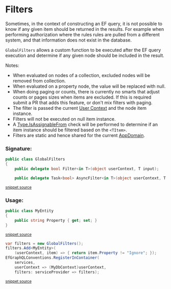 <!--
GENERATED FILE - DO NOT EDIT
This file was generated by [MarkdownSnippets](https://github.com/SimonCropp/MarkdownSnippets).
Source File: /doco/mdsource/filters.source.md
To change this file edit the source file and then run MarkdownSnippets.
-->

# Filters

Sometimes, in the context of constructing an EF query, it is not possible to know if any given item should be returned in the results. For example when performing authorization where the rules rules are pulled from a different system, and that information does not exist in the database.

`GlobalFilters` allows a custom function to be executed after the EF query execution and determine if any given node should be included in the result.

Notes:

 * When evaluated on nodes of a collection, excluded nodes will be removed from collection.
 * When evaluated on a property node, the value will be replaced with null.
 * When doing paging or counts, there is currently no smarts that adjust counts or pages sizes when items are excluded. If this is required submit a PR that adds this feature, or don't mix filters with paging.
 * The filter is passed the current [User Context](https://graphql-dotnet.github.io/docs/getting-started/user-context) and the node item instance.
 * Filters will not be executed on null item instance.
 * A [Type.IsAssignableFrom](https://docs.microsoft.com/en-us/dotnet/api/system.type.isassignablefrom) check will be performed to determine if an item instance should be filtered based on the `<TItem>`.
 * Filters are static and hence shared for the current [AppDomain](https://docs.microsoft.com/en-us/dotnet/api/system.appdomain).


### Signature:

<!-- snippet: GlobalFiltersSignature -->
```cs
public class GlobalFilters
{
    public delegate bool Filter<in T>(object userContext, T input);

    public delegate Task<bool> AsyncFilter<in T>(object userContext, T input);
```
<sup>[snippet source](/src/GraphQL.EntityFramework/Filter/GlobalFilters.cs#L8-L16)</sup>
<!-- endsnippet -->


### Usage:

<!-- snippet: add-filter -->
```cs
public class MyEntity
{
    public string Property { get; set; }
}
```
<sup>[snippet source](/src/Snippets/GlobalFilterSnippets.cs#L7-L14)</sup>
```cs
var filters = new GlobalFilters();
filters.Add<MyEntity>(
    (userContext, item) => { return item.Property != "Ignore"; });
EfGraphQLConventions.RegisterInContainer(
    services,
    userContext => (MyDbContext)userContext,
    filters: serviceProvider => filters);
```
<sup>[snippet source](/src/Snippets/GlobalFilterSnippets.cs#L18-L28)</sup>
<!-- endsnippet -->

